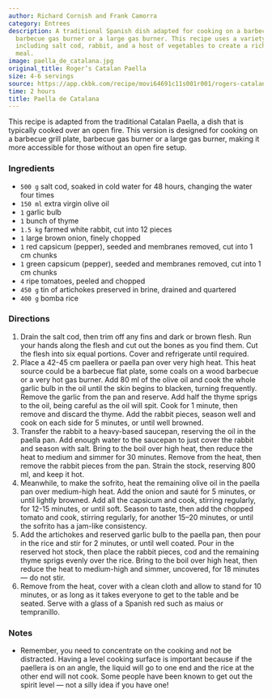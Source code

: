 ```yaml
---
author: Richard Cornish and Frank Camorra
category: Entrees
description: A traditional Spanish dish adapted for cooking on a barbecue grill plate,
  barbecue gas burner or a large gas burner. This recipe uses a variety of ingredients
  including salt cod, rabbit, and a host of vegetables to create a rich and flavorful
  meal.
image: paella_de_catalana.jpg
original_title: Roger’s Catalan Paella
size: 4-6 servings
source: https://app.ckbk.com/recipe/movi64691c11s001r001/rogers-catalan-paella
time: 2 hours
title: Paella de Catalana
---
```

This recipe is adapted from the traditional Catalan Paella, a dish that is typically cooked over an open fire. This version is designed for cooking on a barbecue grill plate, barbecue gas burner or a large gas burner, making it more accessible for those without an open fire setup.

### Ingredients

* `500 g` salt cod, soaked in cold water for 48 hours, changing the water four times
* `150 ml` extra virgin olive oil
* `1` garlic bulb
* `1` bunch of thyme
* `1.5 kg` farmed white rabbit, cut into 12 pieces
* `1` large brown onion, finely chopped
* `1` red capsicum (pepper), seeded and membranes removed, cut into 1 cm chunks
* `1` green capsicum (pepper), seeded and membranes removed, cut into 1 cm chunks
* `4` ripe tomatoes, peeled and chopped
* `450 g` tin of artichokes preserved in brine, drained and quartered
* `400 g` bomba rice

### Directions

1. Drain the salt cod, then trim off any fins and dark or brown flesh. Run your hands along the flesh and cut out the bones as you find them. Cut the flesh into six equal portions. Cover and refrigerate until required.
2. Place a 42-45 cm paellera or paella pan over very high heat. This heat source could be a barbecue flat plate, some coals on a wood barbecue or a very hot gas burner. Add 80 ml of the olive oil and cook the whole garlic bulb in the oil until the skin begins to blacken, turning frequently. Remove the garlic from the pan and reserve. Add half the thyme sprigs to the oil, being careful as the oil will spit. Cook for 1 minute, then remove and discard the thyme. Add the rabbit pieces, season well and cook on each side for 5 minutes, or until well browned.
3. Transfer the rabbit to a heavy-based saucepan, reserving the oil in the paella pan. Add enough water to the saucepan to just cover the rabbit and season with salt. Bring to the boil over high heat, then reduce the heat to medium and simmer for 30 minutes. Remove from the heat, then remove the rabbit pieces from the pan. Strain the stock, reserving 800 ml, and keep it hot.
4. Meanwhile, to make the sofrito, heat the remaining olive oil in the paella pan over medium-high heat. Add the onion and sauté for 5 minutes, or until lightly browned. Add all the capsicum and cook, stirring regularly, for 12-15 minutes, or until soft. Season to taste, then add the chopped tomato and cook, stirring regularly, for another 15–20 minutes, or until the sofrito has a jam-like consistency.
5. Add the artichokes and reserved garlic bulb to the paella pan, then pour in the rice and stir for 2 minutes, or until well coated. Pour in the reserved hot stock, then place the rabbit pieces, cod and the remaining thyme sprigs evenly over the rice. Bring to the boil over high heat, then reduce the heat to medium-high and simmer, uncovered, for 18 minutes — do not stir.
6. Remove from the heat, cover with a clean cloth and allow to stand for 10 minutes, or as long as it takes everyone to get to the table and be seated. Serve with a glass of a Spanish red such as maius or tempranillo.

### Notes

- Remember, you need to concentrate on the cooking and not be distracted. Having a level cooking surface is important because if the paellera is on an angle, the liquid will go to one end and the rice at the other end will not cook. Some people have been known to get out the spirit level — not a silly idea if you have one!
